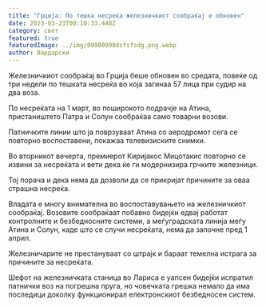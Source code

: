 ```yaml
---
title: "Грција: По тешка несреќа железничкиот сообраќај е обновен"
date: 2023-03-23T00:10:33.448Z
category: свет
featured: true
featuredImage: ../img/09900990dsfsfsdg.png.webp
author: Вардарски
---
```


Железничкиот сообраќај во Грција беше обновен во средата, повеќе од три недели по тешката несреќа во која загинаа 57 лица при судир на два воза.

По несреќата на 1 март, во поширокото подрачје на Атина, пристаништето Патра и Солун сообраќаа само товарни возови.

Патничките линии што ја поврзуваат Атина со аеродромот сега се повторно воспоставени, покажаа телевизиските снимки.

Во вторникот вечерта, премиерот Киријакос Мицотакис повторно се извини за несреќата и вети дека ќе ги модернизира грчките железници.

Тој порача и дека нема да дозволи да се прикријат причините за оваа страшна несреќа.

Владата е многу внимателна во воспоставувањето на железничкиот сообраќај. Возовите сообраќаат побавно бидејќи едвај работат контролните и безбедносните системи, а меѓуградската линија меѓу Атина и Солун, каде што се случи несреќата, нема да започне пред 1 април.

Железничарите не престануваат со штрајк и бараат темелна истрага за причините за несреќата.

Шефот на железничката станица во Лариса е уапсен бидејќи испратил патнички воз на погрешна пруга, но човечката грешка немало да има последици доколку функционирал електронскиот безбедносен систем.
